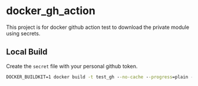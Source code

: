 # docker_gh_action
This project is for docker github action test to download the private module using secrets.


## Local Build
Create the `secret` file with your personal github token.

```cmd
DOCKER_BUILDKIT=1 docker build -t test_gh --no-cache --progress=plain --secret id=github_token,src=secret .
```